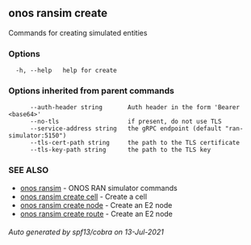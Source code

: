 ## onos ransim create

Commands for creating simulated entities

### Options

```
  -h, --help   help for create
```

### Options inherited from parent commands

```
      --auth-header string       Auth header in the form 'Bearer <base64>'
      --no-tls                   if present, do not use TLS
      --service-address string   the gRPC endpoint (default "ran-simulator:5150")
      --tls-cert-path string     the path to the TLS certificate
      --tls-key-path string      the path to the TLS key
```

### SEE ALSO

* [onos ransim](onos_ransim.md)	 - ONOS RAN simulator commands
* [onos ransim create cell](onos_ransim_create_cell.md)	 - Create a cell
* [onos ransim create node](onos_ransim_create_node.md)	 - Create an E2 node
* [onos ransim create route](onos_ransim_create_route.md)	 - Create an E2 node

###### Auto generated by spf13/cobra on 13-Jul-2021
